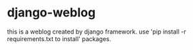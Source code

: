 # django-weblog
this is a weblog created by django framework.
use 'pip install -r requirements.txt to install' packages.
